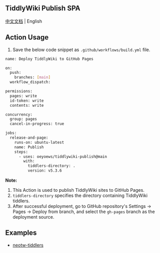 ## TiddlyWiki Publish SPA

[中文文档](README_zh-CN.md) | English

## Action Usage

1.  Save the below code snippet as `.github/workflows/build.yml` file.

```bash
name: Deploy TiddlyWiki to GitHub Pages

on:
  push:
    branches: [main]
  workflow_dispatch:

permissions:
  pages: write
  id-token: write
  contents: write

concurrency:
  group: pages
  cancel-in-progress: true

jobs:
  release-and-page:
    runs-on: ubuntu-latest
    name: Publish
    steps:
      - uses: oeyoews/tiddlywiki-publish@main
        with:
          tiddlers-directory: .
          version: v5.3.6
```

**Note:**

1.  This Action is used to publish TiddlyWiki sites to GitHub Pages.
2.  `tiddlers-directory` specifies the directory containing TiddlyWiki tiddlers.
3.  After successful deployment, go to GitHub repository's Settings -> Pages -> Deploy from branch, and select the `gh-pages` branch as the deployment source.


## Examples

* [neotw-tiddlers](https://github.com/oeyoews/neotw-tiddlers)
